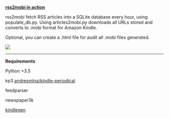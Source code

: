 [**rss2mobi in action**](https://andresmlna.me/kindle)

rss2mobi fetch RSS articles into a SQLite database every hour, using populate_db.py. Using articles2mobi.py downloads all URLs stored and converts to .mobi format for Amazon Kindle. 


Optional, you can create a .html file for audit all .mobi files generated.

![](https://i.imgur.com/ZXl7pyQ.png)

---

**Requirements**

Python +3.5

kp3 [andresmlna/kindle-periodical](https://github.com/andresmlna/kindle-periodical)

feedparser

newspaper3k

[kindlegen](https://www.amazon.com/gp/feature.html?docId=1000765211)
